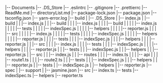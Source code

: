|-- Documents
    |-- .DS_Store
    |-- .eslintrc
    |-- .gitignore
    |-- .prettierrc
    |-- ReadMe.md
    |-- directoryList.md
    |-- package-lock.json
    |-- package.json
    |-- tsconfig.json
    |-- yarn-error.log
    |-- build
    |   |-- .DS_Store
    |   |-- index.js
    |   |-- build
    |   |   |-- index.js
    |   |   |-- build
    |   |   |   |-- index.js
    |   |   |   |-- build
    |   |   |   |   |-- index.js
    |   |   |   |   |-- tests
    |   |   |   |       |-- indexSpec.js
    |   |   |   |       |-- helpers
    |   |   |   |           |-- reporter.js
    |   |   |   |-- src
    |   |   |   |   |-- index.js
    |   |   |   |   |-- tests
    |   |   |   |       |-- indexSpec.js
    |   |   |   |       |-- helpers
    |   |   |   |           |-- reporter.js
    |   |   |   |-- tests
    |   |   |       |-- indexSpec.js
    |   |   |       |-- helpers
    |   |   |           |-- reporter.js
    |   |   |-- src
    |   |   |   |-- index.js
    |   |   |   |-- tests
    |   |   |       |-- indexSpec.js
    |   |   |       |-- helpers
    |   |   |           |-- reporter.js
    |   |   |-- tests
    |   |       |-- indexSpec.js
    |   |       |-- helpers
    |   |           |-- reporter.js
    |   |-- src
    |   |   |-- index.js
    |   |   |-- routes
    |   |   |   |-- index.ts
    |   |   |   |-- api
    |   |   |       |-- route1.ts
    |   |   |       |-- route2.ts
    |   |   |-- tests
    |   |       |-- indexSpec.js
    |   |       |-- helpers
    |   |           |-- reporter.js
    |   |-- tests
    |       |-- indexSpec.js
    |       |-- helpers
    |           |-- reporter.js
    |-- spec
    |   |-- support
    |       |-- jasmine.json
    |-- src
        |-- index.ts
        |-- tests
            |-- indexSpec.ts
            |-- helpers
                |-- reporter.ts
